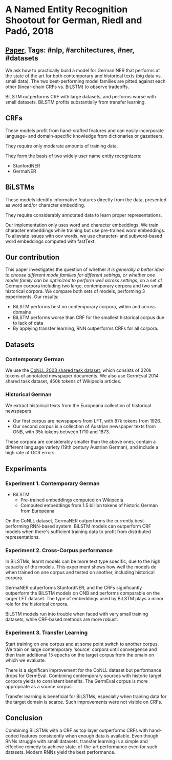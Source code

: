 # A Named Entity Recognition Shootout for German, Riedl and Padó, 2018

## [Paper](https://www.aclweb.org/anthology/P18-2020), Tags: \#nlp, \#architectures, \#ner, \#datasets

We ask how to practically build a model for German NER that performs at the state of the art for both contemporary and historical texts (big data vs. small data). The two best-performing model families are pitted against each other (linear-chain CRFs vs. BiLSTM) to observe tradeoffs.

BiLSTM outperforms CRF with large datasets, and performs worse with small datasets. BiLSTM profits substantially from transfer learning.

## CRFs

These models profit from hand-crafted features and can easily incorporate language- and domain-specific knowledge from dictionaries or gazetteers.

They require only moderate amounts of training data.

They form the basis of two widely user name entity recognizers:

* StanfordNER
* GermaNER

## BiLSTMs

These models identify informative features directly from the data, presented as word and/or character embedding.

They require considerably annotated data to learn proper representations.

Our implementation only uses word and character embeddings. We train character embeddings while training but use pre-trained word embeddings. To alleviate issues with oov words, we use character- and subword-based word embeddings computed with fastText.

## Our contribution

This paper investigates the question of whether *it is generally a better idea to choose different mode families for different settings, or whether one model family can be optimized to perform well across settings*, on a set of German corpora including two large, contemporary corpora and two small historical corpora. We compare both sets of models, performing 3 experiments. Our results:

* BiLSTM performs best on contemporary corpora, within and across domains
* BiLSTM performs worse than CRF for the smallest historical corpus due to lack of data
* By applying transfer learning, RNN outperforms CRFs for all corpora.

## Datasets

### Contemporary German

We use the [CoNLL 2003 shared task dataset](0306.md), which consists of 220k tokens of annotated newspaper documents. We also use GermEval 2014 shared task dataset, 450k tokens of Wikipedia articles.

### Historical German

We extract historical texts from the Europeana collection of historical newspapers.

* Our first corpus are newspapers from LFT, with 87k tokens from 1926.
* Our second corpus is a collection of Austrian newspaper texts from ONB, with 35k tokens between 1710 and 1873.

These corpora are considerably smaller than the above ones, contain a different language variety (19th century Austrian German), and include a high rate of OCR errors.

## Experiments

### Experiment 1. Contemporary German

* BiLSTM
  * Pre-trained embeddings computed on Wikipedia
  * Computed embeddings from 1.5 billion tokens of historic German from Europeana

On the CoNLL dataset, GermaNER outperforms the currently best-performing RNN-based system. BiLSTM models can outperform CRF models when there's sufficient training data to profit from distributed representations.

### Experiment 2. Cross-Corpus performance

In BiLSTMs, learnt models can be more text type soecific, due to the high capacity of the models. This experiment shows how well the models do when trained on one corpus and tested on another, including historical corpora.

GermaNER outperforms StanfordNER, and the CRFs significantly outperform the BiLSTM models on ONB and performs comparable on the larger LFT dataset. The type of embeddings used by BiLSTM plays a minor role for the historical corpora.

BiLSTM models run into trouble when faced with very small training datasets, while CRF-based methods are more robust.

### Experiment 3. Transfer Learning

Start training on one corpus and at some point switch to another corpus. We train on large contemporary 'source' corpora until convergence and then train additional 15 epochs on the target corpus from the omain on which we evaluate.

There is a significan improvement for the CoNLL dataset but performance drops for GermEval. Combining contemporary sources with historic target corpora yields to consistent benefits. The GermEval corpus is more appropriate as a source corpus.

Transfer learning is beneficial for BiLSTMs, especially when training data for the target domain is scarce. Such improvements were not visible on CRFs.

## Conclusion

Combining BiLSTMs with a CRF as top layer outperforms CRFs with hand-coded features consistently when enough data is available. Even though RNNs struggle with small datasets, transfer learning is a simple and effective remedy to achieve state-of-the-art performance even for such datasets. Modern RNNs yield the best performance.
